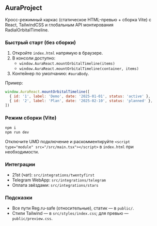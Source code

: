 ## AuraProject

Кросс-режимный каркас (статическое HTML-превью + сборка Vite) с React, TailwindCSS и глобальным API монтирования RadialOrbitalTimeline.

### Быстрый старт (без сборки)
1. Откройте `index.html` напрямую в браузере.
2. В консоли доступно:
   - `window.AuraReact.mountOrbitalTimeline(items)`
   - `window.AuraReact.mountOrbitalTimeline(container, items)`
3. Контейнер по умолчанию: `#auraBody`.

Пример:
```js
window.AuraReact.mountOrbitalTimeline([
  { id: '1', label: 'Demo', date: '2025-01-01', status: 'active' },
  { id: '2', label: 'Plan', date: '2025-02-10', status: 'planned' },
])
```

### Режим сборки (Vite)
```bash
npm i
npm run dev
```
Отключите UMD подключение и раскомментируйте `<script type="module" src="/src/main.tsx"></script>` в `index.html` при необходимости.

### Интеграции
- 21st (чат): `src/integrations/twentyfirst`
- Telegram WebApp: `src/integrations/telegram`
- Оплата звёздами: `src/integrations/stars`

### Подсказки
- Все пути Reg.ru-safe (относительные), статик — в `public/`.
- Стили Tailwind — в `src/styles/index.css`; для превью — `public/preview.css`.


